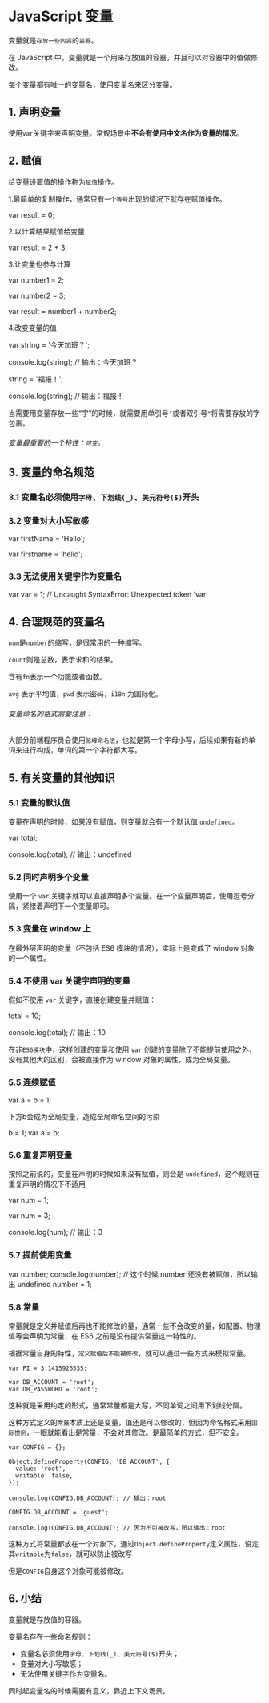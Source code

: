 # JavaScript 变量

变量就是`存放一些内容`的`容器`。

在 JavaScript 中，变量就是一个用来存放值的容器，并且可以对容器中的值做修改。

每个变量都有唯一的变量名，使用变量名来区分变量。

## 1. 声明变量

使用`var`关键字来声明变量。常规场景中**不会有使用中文名作为变量的情况**。

## 2. 赋值

给变量设置值的操作称为`赋值`操作。

1.最简单的复制操作，通常只有`一个等号`出现的情况下就存在赋值操作。

var result = 0;

2.以计算结果赋值给变量

var result = 2 + 3;

3.让变量也参与计算

var number1 = 2; 

var number2 = 3; 

var result = number1 + number2;

4.改变变量的值

var string = '今天加班？';

 console.log(string); // 输出：今天加班？

 string = '福报！'; 

console.log(string); // 输出：福报！

当需要用变量存放一些“字”的时候，就需要用单引号`'`或者双引号`"`将需要存放的字包裹。



###### 变量最重要的一个特性：`可变`。

## 3. 变量的命名规范

### 3.1 变量名必须使用`字母`、`下划线(_)`、`美元符号($)`开头

### 3.2 变量对大小写敏感

var firstName = 'Hello';

 var firstname = 'hello';

### 3.3 无法使用关键字作为变量名

var var = 1;       // Uncaught SyntaxError: Unexpected token 'var'

## 4. 合理规范的变量名

`num`是`number`的缩写，是很常用的一种缩写。

`count`则是总数，表示求和的结果。

含有`fn`表示一个功能或者函数。

`avg` 表示平均值，`pwd` 表示密码，`i18n` 为国际化。

###### 变量命名的格式需要注意：

大部分前端程序员会使用`驼峰命名法`，也就是第一个字母小写，后续如果有新的单词来进行构成，单词的第一个字符都大写。

## 5. 有关变量的其他知识



### 5.1 变量的默认值

变量在声明的时候，如果没有赋值，则变量就会有一个默认值 `undefined`。

var total; 

console.log(total); // 输出：undefined

### 5.2 同时声明多个变量

使用一个 `var` 关键字就可以直接声明多个变量。在一个变量声明后，使用逗号分隔，紧接着声明下一个变量即可。

### 5.3 变量在 window 上

在最外层声明的变量（不包括 ES6 模块的情况），实际上是变成了 window 对象的一个属性。

### 5.4 不使用 var 关键字声明的变量

假如不使用 `var` 关键字，直接创建变量并赋值：

total = 10; 

console.log(total); // 输出：10

在非`ES6模块`中，这样创建的变量和使用 `var` 创建的变量除了不能提前使用之外，没有其他大的区别，会被直接作为 window 对象的属性，成为全局变量。

### 5.5 连续赋值

var a = b = 1;

下方b会成为全局变量，造成全局命名空间的污染

b = 1; var a = b;

### 5.6 重复声明变量

按照之前说的，变量在声明的时候如果没有赋值，则会是 `undefined`，这个规则在重复声明的情况下不适用

var num = 1; 

var num = 3;

 console.log(num); // 输出：3

### 5.7 提前使用变量

var number; console.log(number); // 这个时候 number 还没有被赋值，所以输出 undefined number = 1;

### 5.8 常量

常量就是定义并赋值后再也不能修改的量，通常一些不会改变的量，如配置、物理值等会声明为常量，在 ES6 之前是没有提供常量这一特性的。

根据常量自身的特性，`定义赋值后不能被修改`，就可以通过一些方式来模拟常量。

```
var PI = 3.1415926535;

var DB_ACCOUNT = 'root';
var DB_PASSWORD = 'root';
```

这种就是采用约定的形式，通常常量都是大写，不同单词之间用下划线分隔。

这种方式定义的`常量`本质上还是变量，值还是可以修改的，但因为命名格式采用`国际惯例`，一眼就能看出是常量，不会对其修改。是最简单的方式，但不安全。

```
var CONFIG = {};

Object.defineProperty(CONFIG, 'DB_ACCOUNT', {
  value: 'root',
  writable: false,
});

console.log(CONFIG.DB_ACCOUNT); // 输出：root

CONFIG.DB_ACCOUNT = 'guest';

console.log(CONFIG.DB_ACCOUNT); // 因为不可被改写，所以输出：root
```

这种方式将常量都放在一个对象下，通过`Object.defineProperty`定义属性，设定其`writable`为`false`，就可以防止被改写

但是`CONFIG`自身这个对象可能被修改。

## 6. 小结

变量就是存放值的容器。

变量名存在一些命名规则：

- 变量名必须使用`字母`、`下划线(_)`、`美元符号($)`开头；
- 变量对大小写敏感；
- 无法使用关键字作为变量名。

同时起变量名的时候需要有意义，靠近上下文场景。